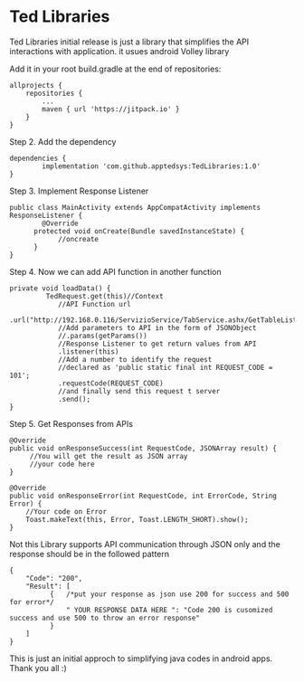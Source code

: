 # Ted Libraries
Ted Libraries initial release is just a library that simplifies the API interactions with application. 
it usues android Volley library 

Add it in your root build.gradle at the end of repositories:

	allprojects {
		repositories {
			...
			maven { url 'https://jitpack.io' }
		}
	}
Step 2. Add the dependency

	dependencies {
	        implementation 'com.github.apptedsys:TedLibraries:1.0'
	}
  
Step 3. Implement Response Listener

	public class MainActivity extends AppCompatActivity implements ResponseListener {
	        @Override
          protected void onCreate(Bundle savedInstanceState) {
                //oncreate
          }
	}
  
Step 4. Now we can add API function in another function

	private void loadData() {
	         TedRequest.get(this)//Context
                //API Function url         
                .url("http://192.168.0.116/ServizioService/TabService.ashx/GetTableList")
                //Add parameters to API in the form of JSONObject
                //.params(getParams())
                //Response Listener to get return values from API
                .listener(this)
                //Add a number to identify the request 
                //declared as 'public static final int REQUEST_CODE = 101';
                .requestCode(REQUEST_CODE)
                //and finally send this request t server
                .send();
	}
  
  Step 5. Get Responses from APIs

    @Override
    public void onResponseSuccess(int RequestCode, JSONArray result) {
         //You will get the result as JSON array 
         //your code here
    }
    
    @Override
    public void onResponseError(int RequestCode, int ErrorCode, String Error) {
        //Your code on Error
        Toast.makeText(this, Error, Toast.LENGTH_SHORT).show();
    }

Not this Library supports API communication through JSON only and the response should be in the followed pattern

	{
        "Code": "200",
        "Result": [
              {   /*put your response as json use 200 for success and 500 for error*/
                  " YOUR RESPONSE DATA HERE ": "Code 200 is cusomized success and use 500 to throw an error response"
              }
        ]
	}
  
  This is just an initial approch to simplifying java codes in android apps.
  Thank you all :)
  
